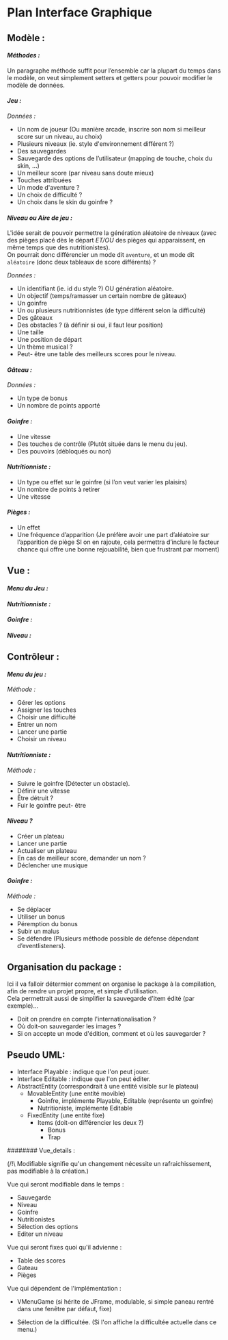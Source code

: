 # Plan Interface Graphique

## Modèle :

#### _Méthodes :_

Un paragraphe méthode suffit pour l’ensemble car la plupart du temps dans le
modèle, on veut simplement setters et getters pour pouvoir modifier le modèle
de données.

#### _Jeu :_

_Données :_

- Un nom de joueur (Ou manière arcade, inscrire son nom si meilleur score sur un
niveau, au choix)
- Plusieurs niveaux (ie. style d'environnement différent ?)
- Des sauvegardes
- Sauvegarde des options de l’utilisateur (mapping de touche, choix du skin,
  ...)
- Un meilleur score (par niveau sans doute mieux)
- Touches attribuées
- Un mode d'aventure ?
- Un choix de difficulté ?
- Un choix dans le skin du goinfre ?

#### _Niveau ou Aire de jeu :_

L'idée serait de pouvoir permettre la génération aléatoire de niveaux (avec des
pièges placé dès le départ *ET/OU* des pièges qui apparaissent, en même temps que
des nutritionistes).  
On pourrait donc différencier un mode dit ```aventure```, et un mode dit
```aléatoire``` (donc deux tableaux de score différents) ?

_Données :_

- Un identifiant (ie. id du style ?) OU génération aléatoire.
- Un objectif (temps/ramasser un certain nombre de gâteaux)
- Un goinfre
- Un ou plusieurs nutritionnistes (de type différent selon la difficulté)
- Des gâteaux
- Des obstacles ? (à définir si oui, il faut leur position)
- Une taille
- Une position de départ
- Un thème musical ?
- Peut- être une table des meilleurs scores pour le niveau.

#### _Gâteau :_

_Données :_

- Un type de bonus
- Un nombre de points apporté

#### _Goinfre :_

- Une vitesse
- Des touches de contrôle (Plutôt située dans le menu du jeu).
- Des pouvoirs (débloqués ou non)

#### _Nutritionniste :_

- Un type ou effet sur le goinfre (si l’on veut varier les plaisirs)
- Un nombre de points à retirer
- Une vitesse

#### _Pièges :_

- Un effet
- Une fréquence d’apparition (Je préfère avoir une part d’aléatoire sur
l’apparition de piège SI on en rajoute, cela permettra d’inclure le facteur
chance qui offre une bonne rejouabilité, bien que frustrant par moment)

## Vue :

#### _Menu du Jeu :_

#### _Nutritionniste :_

#### _Goinfre :_

#### _Niveau :_


## Contrôleur :

#### _Menu du jeu :_

_Méthode :_

- Gérer les options
- Assigner les touches
- Choisir une difficulté
- Entrer un nom
- Lancer une partie
- Choisir un niveau

#### _Nutritionniste :_

_Méthode :_

- Suivre le goinfre (Détecter un obstacle).
- Définir une vitesse
- Être détruit ?
- Fuir le goinfre peut- être


#### _Niveau ?_

- Créer un plateau
- Lancer une partie
- Actualiser un plateau
- En cas de meilleur score, demander un nom ?
- Déclencher une musique

#### _Goinfre :_

_Méthode :_

- Se déplacer
- Utiliser un bonus
- Péremption du bonus
- Subir un malus
- Se défendre (Plusieurs méthode possible de défense dépendant
d’eventlisteners).

## Organisation du package :

Ici il va falloir détermier comment on organise le package à la compilation,
afin de rendre un projet propre, et simple d'utilisation.  
Cela permettrait aussi de simplifier la sauvegarde d'item édité (par
exemple)...

 - Doit on prendre en compte l'internationalisation ?
 - Où doit-on sauvegarder les images ?
 - Si on accepte un mode d'édition, comment et où les sauvegarder ?

## Pseudo UML:

 - Interface Playable : indique que l'on peut jouer.
 - Interface Editable : indique que l'on peut éditer.
 - AbstractEntity (correspondrait à une entité visible sur le plateau)
    * MovableEntity (une entité movible)
        * Goinfre, implémente Playable, Editable (représente un goinfre)
        * Nutritioniste, implémente Editable
    * FixedEntity   (une entité fixe)
        * Items (doit-on différencier les deux ?)
            + Bonus
            + Trap


######## Vue_details :

(/!\ Modifiable signifie qu'un changement nécessite un rafraichissement, pas
modifiable à la création.)

Vue qui seront modifiable dans le temps :

 - Sauvegarde
 - Niveau
 - Goinfre
 - Nutritionistes
 - Sélection des options
 - Editer un niveau

Vue qui seront fixes quoi qu'il advienne :

 - Table des scores
 - Gateau
 - Pièges

Vue qui dépendent de l'implémentation :

 - VMenuGame (si hérite de JFrame, modulable, si simple paneau rentré dans une
fenêtre par défaut, fixe)

 - Sélection de la difficultée. (Si l'on affiche la difficultée actuelle dans
   ce menu.)
